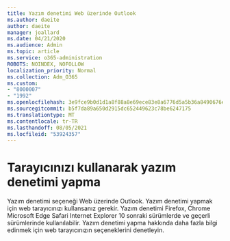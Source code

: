 ```yaml
---
title: Yazım denetimi Web üzerinde Outlook
ms.author: daeite
author: daeite
manager: joallard
ms.date: 04/21/2020
ms.audience: Admin
ms.topic: article
ms.service: o365-administration
ROBOTS: NOINDEX, NOFOLLOW
localization_priority: Normal
ms.collection: Adm_O365
ms.custom:
- "8000007"
- "1992"
ms.openlocfilehash: 3e9fce9b0d1d1a8f88a8e69ece83e8a6776d5a5b36a8490676e274b23741052f
ms.sourcegitcommit: b5f7da89a650d2915dc652449623c78be6247175
ms.translationtype: MT
ms.contentlocale: tr-TR
ms.lasthandoff: 08/05/2021
ms.locfileid: "53924357"
---
```

# <a name="use-your-browser-to-check-spelling"></a>Tarayıcınızı kullanarak yazım denetimi yapma

Yazım denetimi seçeneği Web üzerinde Outlook. Yazım denetimi yapmak için web tarayıcınızı kullansanız gerekir. Yazım denetimi Firefox, Chrome Microsoft Edge Safari Internet Explorer 10 sonraki sürümlerde ve geçerli sürümlerinde kullanılabilir. Yazım denetimi yapma hakkında daha fazla bilgi edinmek için web tarayıcınızın seçeneklerini denetleyin.